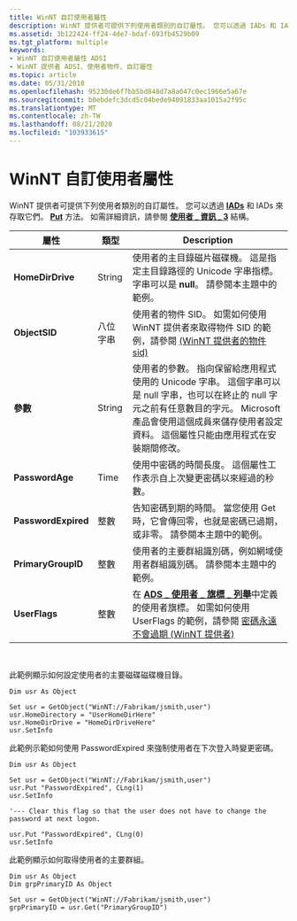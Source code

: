 ```yaml
---
title: WinNT 自訂使用者屬性
description: WinNT 提供者可提供下列使用者類別的自訂屬性。 您可以透過 IADs 和 IADs 來存取它們。 Put 方法。 如需詳細資訊，請參閱使用者 \_ 資訊 \_ 3 結構。
ms.assetid: 3b122424-ff24-4de7-bdaf-693fb4529b09
ms.tgt_platform: multiple
keywords:
- WinNT 自訂使用者屬性 ADSI
- WinNT 提供者 ADSI、使用者物件、自訂屬性
ms.topic: article
ms.date: 05/31/2018
ms.openlocfilehash: 95230de6f7bb5bd848d7a8a047c0ec1966e5a67e
ms.sourcegitcommit: b0ebdefc3dcd5c04bede94091833aa1015a2f95c
ms.translationtype: MT
ms.contentlocale: zh-TW
ms.lasthandoff: 08/21/2020
ms.locfileid: "103933615"
---
```

# <a name="winnt-custom-user-properties"></a>WinNT 自訂使用者屬性

WinNT 提供者可提供下列使用者類別的自訂屬性。 您可以透過 [**IADs**](/windows/desktop/api/Iads/nf-iads-iads-get) 和 IADs 來存取它們。 [**Put**](/windows/desktop/api/Iads/nf-iads-iads-put) 方法。 如需詳細資訊，請參閱 [**使用者 \_ 資訊 \_ 3**](/windows/desktop/api/lmaccess/ns-lmaccess-user_info_3) 結構。



| 屬性            | 類型         | Description                                                                                                                                                                                                                                                                                                                                                   |
|---------------------|--------------|---------------------------------------------------------------------------------------------------------------------------------------------------------------------------------------------------------------------------------------------------------------------------------------------------------------------------------------------------------------|
| **HomeDirDrive**    | String       | 使用者的主目錄磁片磁碟機。 這是指定主目錄路徑的 Unicode 字串指標。 字串可以是 **null**。 請參閱本主題中的範例。                                                                                                                                                                                 |
| **ObjectSID**       | 八位字串 | 使用者的物件 SID。 如需如何使用 WinNT 提供者來取得物件 SID 的範例，請參閱 [ (WinNT 提供者的物件 sid) ](object-sid.md)                                                                                                                                                                                                          |
| **參數**      | String       | 使用者的參數。 指向保留給應用程式使用的 Unicode 字串。 這個字串可以是 null 字串，也可以在終止的 null 字元之前有任意數目的字元。 Microsoft 產品會使用這個成員來儲存使用者設定資料。 這個屬性只能由應用程式在安裝期間修改。 |
| **PasswordAge**     | Time         | 使用中密碼的時間長度。 這個屬性工作表示自上次變更密碼以來經過的秒數。                                                                                                                                                                                                                    |
| **PasswordExpired** | 整數      | 告知密碼到期的時間。 當您使用 Get 時，它會傳回零，也就是密碼已過期，或非零。 請參閱本主題中的範例。                                                                                                                                                                                          |
| **PrimaryGroupID**  | 整數      | 使用者的主要群組識別碼，例如網域使用者群組識別碼。 請參閱本主題中的範例。                                                                                                                                                                                                                                                                        |
| **UserFlags**       | 整數      | 在 [**ADS \_ 使用者 \_ 旗標 \_ 列舉**](/windows/win32/api/iads/ne-iads-ads_user_flag_enum)中定義的使用者旗標。 如需如何使用 UserFlags 的範例，請參閱 [密碼永遠不會過期 (WinNT 提供者) ](winnt-password-never-expires.md)                                                                                                                                                             |



 

此範例顯示如何設定使用者的主要磁碟磁碟機目錄。


```VB
Dim usr As Object

Set usr = GetObject("WinNT://Fabrikam/jsmith,user") 
usr.HomeDirectory = "UserHomeDirHere"
usr.HomeDirDrive = "HomeDirDriveHere"
usr.SetInfo
```



此範例示範如何使用 PasswordExpired 來強制使用者在下次登入時變更密碼。


```VB
Dim usr As Object

Set usr = GetObject("WinNT://Fabrikam/jsmith,user")
usr.Put "PasswordExpired", CLng(1)
usr.SetInfo 

'--- Clear this flag so that the user does not have to change the password at next logon.

usr.Put "PasswordExpired", CLng(0)
usr.SetInfo
```



此範例顯示如何取得使用者的主要群組。


```VB
Dim usr As Object
Dim grpPrimaryID As Object

Set usr = GetObject("WinNT://Fabrikam/jsmith,user") 
grpPrimaryID = usr.Get("PrimaryGroupID")
```



 

 